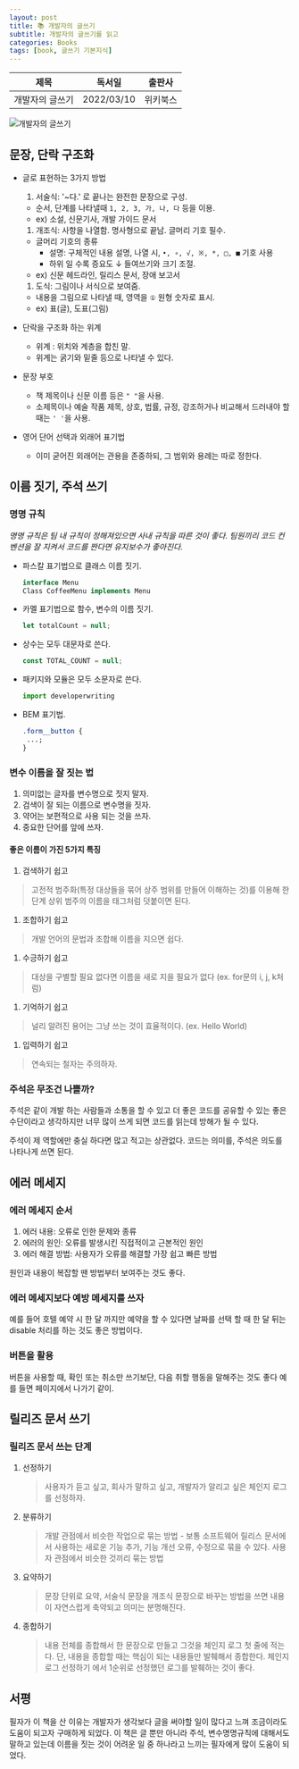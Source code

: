 ```yaml
---
layout: post
title: 📚 개발자의 글쓰기
subtitle: 개발자의 글쓰기를 읽고
categories: Books
tags: [book, 글쓰기 기본지식]
---
```


|      제목       |   독서일   |  출판사  |
| :-------------: | :--------: | :------: |
| 개발자의 글쓰기 | 2022/03/10 | 위키북스 |

![개발자의 글쓰기](http://image.yes24.com/goods/79378905/XL)

## 문장, 단락 구조화

- 글로 표현하는 3가지 방법
  1. 서술식: '~다.' 로 끝나는 완전한 문장으로 구성.
  - 순서, 단계를 나타낼때 `1, 2, 3, 가, 나, 다` 등을 이용.
  - ex) 소설, 신문기사, 개발 가이드 문서
  1. 개조식: 사항을 나열함. 명사형으로 끝남. 글머리 기호 필수.
  - 글머리 기호의 종류
    - 설명: 구체적인 내용 설명, 나열 시, `•, ∘, √, ※, *, □, ■` 기호 사용
    - 하위 일 수록 증요도 ↓ 들여쓰기와 크기 조절.
  - ex) 신문 헤드라인, 릴리스 문서, 장애 보고서
  1. 도식: 그림이나 서식으로 보여줌.
  - 내용을 그림으로 나타낼 때, 영역을 `①` 원형 숫자로 표시.
  - ex) 표(글), 도표(그림)

- 단락을 구조화 하는 위계
  - 위계 : 위치와 계층을 합친 말.
  - 위계는 굵기와 밑줄 등으로 나타낼 수 있다.

- 문장 부호
  - 책 제목이나 신문 이름 등은 `" "`을 사용.
  - 소제목이나 예술 작품 제목, 상호, 법률, 규정, 강조하거나 비교해서 드러내야 할 때는 `' '`을 사용.

- 영어 단어 선택과 외래어 표기법
  - 이미 굳어진 외래어는 관용을 존중하되, 그 범위와 용례는 따로 정한다.

## 이름 짓기, 주석 쓰기

### 명명 규칙

_명명 규칙은 팀 내 규칙이 정해져있으면 사내 규칙을 따른 것이 좋다. 팀원끼리 코드 컨벤션을 잘 지켜서 코드를 짠다면 유지보수가 좋아진다._

- 파스칼 표기법으로 클래스 이름 짓기.

  ```javascript
  interface Menu
  Class CoffeeMenu implements Menu
  ```

- 카멜 표기법으로 함수, 변수의 이름 짓기.

  ```javascript
  let totalCount = null;
  ```

- 상수는 모두 대문자로 쓴다.

  ```javascript
  const TOTAL_COUNT = null;
  ```

- 패키지와 모듈은 모두 소문자로 쓴다.

  ```javascript
  import developerwriting
  ```

- BEM 표기법.

  ```css
  .form__button {
   ...;
  }
  ```

### 변수 이름을 잘 짓는 법

1. 의미없는 글자를 변수명으로 짓지 말자.
1. 검색이 잘 되는 이름으로 변수명을 짓자.
1. 약어는 보편적으로 사용 되는 것을 쓰자.
1. 중요한 단어를 앞에 쓰자.

#### 좋은 이름이 가진 5가지 특징

1. 검색하기 쉽고

> 고전적 범주화(특정 대상들을 묶어 상주 범위를 만들어 이해하는 것)를 이용해 한 단계 상위 범주의 이름을 태그처럼 덧붙이면 된다.

1. 조합하기 쉽고

> 개발 언어의 문법과 조합해 이름을 지으면 쉽다.

1. 수긍하기 쉽고

> 대상을 구별할 필요 없다면 이름을 새로 지을 필요가 없다 (ex. for문의 i, j, k처럼)

1. 기억하기 쉽고

> 널리 알려진 용어는 그냥 쓰는 것이 효율적이다. (ex. Hello World)

1. 입력하기 쉽고

> 연속되는 철자는 주의하자.

### 주석은 무조건 나쁠까?

주석은 같이 개발 하는 사람들과 소통을 할 수 있고 더 좋은 코드를 공유할 수 있는 좋은 수단이라고 생각하지만 너무 많이 쓰게 되면 코드를 읽는데 방해가 될 수 있다.

주석이 제 역할에만 충실 하다면 많고 적고는 상관없다.
코드는 의미를, 주석은 의도를 나타나게 쓰면 된다.

## 에러 메세지

### 에러 메세지 순서

1. 에러 내용: 오류로 인한 문제와 종류
1. 에러의 원인: 오류를 발생시킨 직접적이고 근본적인 원인
1. 에러 해결 방법: 사용자가 오류를 해결할 가장 쉽고 빠른 방법

원인과 내용이 복잡할 땐 방법부터 보여주는 것도 좋다.

### 에러 메세지보다 예방 메세지를 쓰자

예를 들어 호텔 예약 시 한 달 까지만 예약을 할 수 있다면 날짜를 선택 할 때 한 달 뒤는 disable 처리를 하는 것도 좋은 방법이다.

### 버튼을 활용

버튼을 사용할 때, 확인 또는 취소만 쓰기보단, 다음 취할 행동을 말해주는 것도 좋다 예를 들면 페이지에서 나가기 같이.

## 릴리즈 문서 쓰기

### 릴리즈 문서 쓰는 단계

1. 선정하기
   > 사용자가 듣고 싶고, 회사가 말하고 싶고, 개발자가 알리고 싶은 체인지 로그를 선정하자.
2. 분류하기
   > 개발 관점에서 비슷한 작업으로 묶는 방법 - 보통 소프트웨어 릴리스 문서에서 사용하는 새로운 기능 추가, 기능 개선 오류, 수정으로 묶을 수 있다.
   > 사용자 관점에서 비슷한 것끼리 묶는 방법
3. 요약하기
   > 문장 단위로 요약, 서술식 문장을 개조식 문장으로 바꾸는 방법을 쓰면 내용이 자연스럽게 축약되고 의미는 분명해진다.
4. 종합하기
   > 내용 전체를 종합해서 한 문장으로 만들고 그것을 체인지 로그 첫 줄에 적는다. 단, 내용을 종합할 때는 핵심이 되는 내용들만 발췌해서 종합한다. 체인지 로그 선정하기 에서 1순위로 선정했던 로그를 발췌하는 것이 좋다.

## 서평

필자가 이 책을 산 이유는 개발자가 생각보다 글을 써야할 일이 많다고 느껴 조금이라도 도움이 되고자 구매하게 되었다.
이 책은 글 뿐만 아니라 주석, 변수명명규칙에 대해서도 말하고 있는데 이름을 짓는 것이 어려운 일 중 하나라고 느끼는 필자에게 많이 도움이 되었다.
